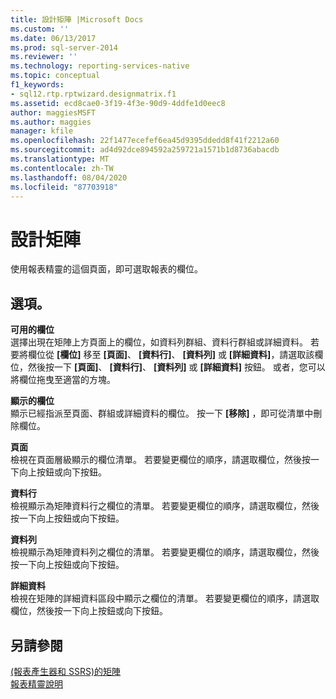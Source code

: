 ```yaml
---
title: 設計矩陣 |Microsoft Docs
ms.custom: ''
ms.date: 06/13/2017
ms.prod: sql-server-2014
ms.reviewer: ''
ms.technology: reporting-services-native
ms.topic: conceptual
f1_keywords:
- sql12.rtp.rptwizard.designmatrix.f1
ms.assetid: ecd8cae0-3f19-4f3e-90d9-4ddfe1d0eec8
author: maggiesMSFT
ms.author: maggies
manager: kfile
ms.openlocfilehash: 22f1477ecefef6ea45d9395ddedd8f41f2212a60
ms.sourcegitcommit: ad4d92dce894592a259721a1571b1d8736abacdb
ms.translationtype: MT
ms.contentlocale: zh-TW
ms.lasthandoff: 08/04/2020
ms.locfileid: "87703918"
---
```

# <a name="design-the-matrix"></a>設計矩陣
  使用報表精靈的這個頁面，即可選取報表的欄位。  
  
## <a name="options"></a>選項。  
 **可用的欄位**  
 選擇出現在矩陣上方頁面上的欄位，如資料列群組、資料行群組或詳細資料。 若要將欄位從 **[欄位]** 移至 **[頁面]**、 **[資料行]**、 **[資料列]** 或 **[詳細資料]**，請選取該欄位，然後按一下 **[頁面]**、 **[資料行]**、 **[資料列]** 或 **[詳細資料]** 按鈕。 或者，您可以將欄位拖曳至適當的方塊。  
  
 **顯示的欄位**  
 顯示已經指派至頁面、群組或詳細資料的欄位。 按一下 **[移除]** ，即可從清單中刪除欄位。  
  
 **頁面**  
 檢視在頁面層級顯示的欄位清單。 若要變更欄位的順序，請選取欄位，然後按一下向上按鈕或向下按鈕。  
  
 **資料行**  
 檢視顯示為矩陣資料行之欄位的清單。 若要變更欄位的順序，請選取欄位，然後按一下向上按鈕或向下按鈕。  
  
 **資料列**  
 檢視顯示為矩陣資料列之欄位的清單。 若要變更欄位的順序，請選取欄位，然後按一下向上按鈕或向下按鈕。  
  
 **詳細資料**  
 檢視在矩陣的詳細資料區段中顯示之欄位的清單。 若要變更欄位的順序，請選取欄位，然後按一下向上按鈕或向下按鈕。  
  
## <a name="see-also"></a>另請參閱  
 [&#40;報表產生器和 SSRS&#41;的矩陣](report-design/create-a-matrix-report-builder-and-ssrs.md)   
 [報表精靈說明](../../2014/reporting-services/report-wizard-help.md)  
  
  
